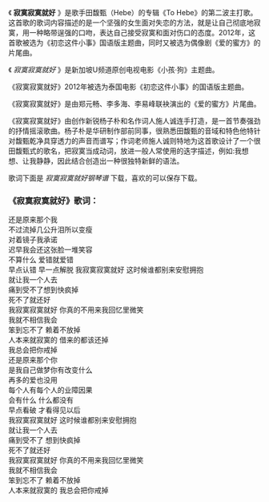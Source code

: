 

《 **寂寞寂寞就好** 》是歌手田馥甄（Hebe）的专辑《To
Hebe》的第二波主打歌。这首歌的歌词内容描述的是一个坚强的女生面对失恋的方法，就是让自己彻底地寂寞，用一种略带逞强的口吻，表达自己接受寂寞和面对伤口的态度。2012年，这首歌被选为《初恋这件小事》国语版主题曲，同时又被选为偶像剧《爱的蜜方》的片尾曲。

《 _寂寞寂寞就好_ 》是新加坡U频道原创电视电影《小孩·狗》主题曲。  
  
《寂寞寂寞就好》2012年被选为泰国电影《初恋这件小事》的国语版主题曲。

《寂寞寂寞就好》是由郑元畅、李多海、李易峰联袂演出的《爱的蜜方》片尾曲。

《寂寞寂寞就好》由创作新锐杨子朴和名作词人施人诚连手打造，是一首节奏强劲的抒情摇滚歌曲。杨子朴是华研制作部前同事，很熟悉田馥甄的音域和特色他特针对馥甄乾净具穿透力的声音而谱写；作词老师施人诚则特地为这首歌设计了一个很田馥甄式的歌名，把寂寞当成动词，放进一般人常使用的迭字描述，例如:我想想、让我静静，因此结合创造出一种很独特新鲜的语法。

歌词下面是 _寂寞寂寞就好钢琴谱_ 下载，喜欢的可以保存下载。

### 《寂寞寂寞就好》歌词：

还是原来那个我  
不过流掉几公升泪所以变瘦  
对着镜子我承诺  
迟早我会还这张脸一堆笑容  
不算什么 爱错就爱错  
早点认错 早一点解脱 我寂寞寂寞就好 这时候谁都别来安慰拥抱  
就让我一个人去  
痛到受不了想到快疯掉  
死不了就还好  
我寂寞寂寞就好 你真的不用来我回忆里微笑  
我就不相信我会  
笨到忘不了 赖着不放掉  
人本来就寂寞的 借来的都该还掉  
我总会把你戒掉  
还是原来那个你  
是我自己做梦你有改变什么  
再多的爱也没用  
每个人有每个人的业障因果  
会有什么 什么都没有  
早点看破 才看得见以后  
我寂寞寂寞就好 这时候谁都别来安慰拥抱  
就让我一个人去  
痛到受不了 想到快疯掉  
死不了就还好  
我寂寞寂寞就好 你真的不用来我回忆里微笑  
我就不相信我会  
笨到忘不了 赖着不放掉  
人本来就寂寞的 我总会把你戒掉

